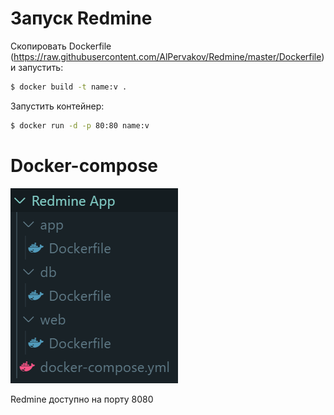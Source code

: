 # Запуск Redmine

Скопировать Dockerfile (https://raw.githubusercontent.com/AlPervakov/Redmine/master/Dockerfile) и запустить:

```sh
$ docker build -t name:v .
```
Запустить контейнер:
```sh
$ docker run -d -p 80:80 name:v
```

# Docker-compose

![Структура файлов](https://raw.githubusercontent.com/AlPervakov/mytestRedmine/master/Code_V50yNG5x2s.png)

Redmine доступно на порту 8080
